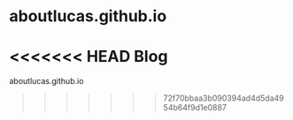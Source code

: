 # aboutlucas.github.io
<<<<<<< HEAD
Blog
=======
aboutlucas.github.io
>>>>>>> 72f70bbaa3b090394ad4d5da4954b64f9d1e0887
